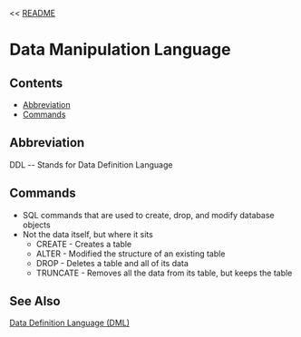 << [README](README.md)

# Data Manipulation Language

## Contents
- [Abbreviation](#abbreviation)
- [Commands](#commands)

## Abbreviation
DDL -- Stands for Data Definition Language

## Commands
- SQL commands that are used to create, drop, and modify database objects
- Not the data itself, but where it sits
    - CREATE - Creates a table
    - ALTER - Modified the structure of an existing table
    - DROP - Deletes a table and all of its data
    - TRUNCATE - Removes all the data from its table, but keeps the table

## See Also
[Data Definition Language (DML)](DataDefinitionLanguage.md)
